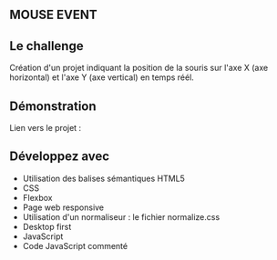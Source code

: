 ## MOUSE EVENT

## Le challenge

Création d'un projet indiquant la position de la souris sur l'axe X (axe horizontal) et l'axe Y (axe vertical) en temps réél.

## Démonstration

Lien vers le projet :

## Développez avec

- Utilisation des balises sémantiques HTML5
- CSS
- Flexbox
- Page web responsive
- Utilisation d'un normaliseur : le fichier normalize.css
- Desktop first
- JavaScript
- Code JavaScript commenté
